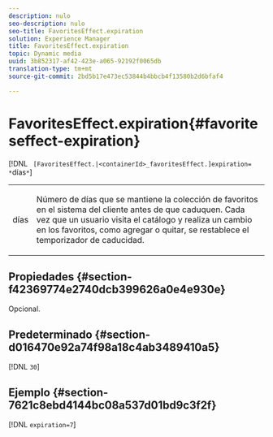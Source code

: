 ```yaml
---
description: nulo
seo-description: nulo
seo-title: FavoritesEffect.expiration
solution: Experience Manager
title: FavoritesEffect.expiration
topic: Dynamic media
uuid: 3b852317-af42-423e-a065-92192f0065db
translation-type: tm+mt
source-git-commit: 2bd5b17e473ec53844b4bbcb4f13580b2d6bfaf4

---
```



# FavoritesEffect.expiration{#favoriteseffect-expiration}

[!DNL ` [FavoritesEffect.|<containerId>_favoritesEffect.]expiration= *`días`*`]

<table id="table_2B109D2F91E64B5382B31921C3780FA5"> 
 <tbody> 
  <tr> 
   <td colname="col1"> <p><span class="codeph"><span class="varname"> días</span></span> </p> </td> 
   <td colname="col2"> <p> Número de días que se mantiene la colección de favoritos en el sistema del cliente antes de que caduquen. Cada vez que un usuario visita el catálogo y realiza un cambio en los favoritos, como agregar o quitar, se restablece el temporizador de caducidad. </p> </td> 
  </tr> 
 </tbody> 
</table>

## Propiedades {#section-f42369774e2740dcb399626a0e4e930e}

Opcional.

## Predeterminado {#section-d016470e92a74f98a18c4ab3489410a5}

[!DNL `30`]

## Ejemplo {#section-7621c8ebd4144bc08a537d01bd9c3f2f}

[!DNL `expiration=7`]
